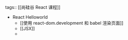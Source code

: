 tags:: [[尚硅谷 React 课程]]

- React Helloworld
	- [[使用 react-dom.development 和 babel 渲染页面]]
	- [[JSX]]
	-